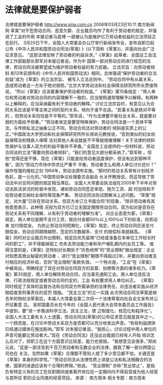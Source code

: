 # 法律就是要保护弱者

法律就是要保护弱者
http://www.sina.com.cn 2006年03月23日10:11 南方新闻网
草案”对不签劳动合同、恶意欠薪、企业裁员均作了有利于劳动者的规定，并强调了工会的作用
本报记者马昌博
一部被认为是维护亿万劳动者权益的立法项目正在前行。
3月20日下午，全国人大常委会办公厅举行新闻发布会，宣布自即日起公布《中华人民共和国劳动合同法(草案) 》(以下简称《草案》)，并面向社会广泛征求意见。
“这部法律反映了劳动者的利益诉求。”《草案》起草者、全国总工会法律工作部副部长郭军对本报记者说。作为中 国第一部对劳动合同进行规范的法律，劳动合同法被寄望成为维护劳动者权益的有力武器。
立法宗旨：向劳动者倾斜
和12年前颁布的《中华人民共和国劳动法》相同，总体强调“保护劳动者的合法权益”成为《草案》的立法宗旨， 被写入立法总则中。
“劳动合同中有从属关系，造成劳动者这一方处于绝对弱势。”北京大学劳动法和社会保障法研究所所长贾俊玲说， “所以《草案》应该着重保护劳动者的权益。”
《草案》第10条规定：“用人单位和劳动者对劳动合同的内容理解不一致的，应当按照通常理解予以解释。有两种 以上解释的，应当采纳最有利于劳动者的解释。”
讨论立法宗旨时，有意见认为合同关系应该是平等主体之间的契约关系，倾向于谁不合适。“民事关系是绝对平等的 ，但劳动关系恰恰是不平等的。”郭军说，“作为法律要平衡社会关系，就是要对弱的方面给予侧重。”
“劳动者肯定是要受特殊保护，劳动合同法是一个具体平等法，与传统私法之抽象公正不同，劳动合同法对劳动者的 倾斜是实质上的公正。”中国政法大学劳动和社会保障研究所所长郑尚元教授说，“否则类似的妇女权益保障法和残疾人保障 法对其他人来说就是不平等就很难理解！关于法律的倾斜性保护与当事人双方的利益平衡并不矛盾。”
全国总工会提供的一份材料说，劳动合同法的立法“需要向劳动者倾斜”。“我们的意见大部分都采纳了。”郭军称 。但他“觉得还是不够，现在《草案》只能是给劳动者适度保护，但没有达到那种平衡”。因为“劳动力市场中供求比严重不 平衡，劳动者怎么和用人单位讨价还价？”
操作性强的维权之剑
1994年，劳动法颁布实施。“那时的劳动关系带有计划经济色彩，是一元化的。”中国劳动争议处理委员会副会 长关怀教授说，而这导致了劳动法中对合同问题的规定相当滞后。
全国人大常委会执法组在2005年下半年对劳动法执法状况的检查中发现，诸如劳动合同签定率低、拖欠工资、超 时加班和不给劳动者交纳社会保险等现象严重。
劳动合同法则试图解决上述问题。
“草案”规定，对大量“已存在劳动关系，但双方未订立书面合同”的现象，“除非劳动者有其他意思表示，此种情 况视为双方已订立无固定期限劳动合同。双方如对是否存在劳动关系有不同理解，以有利于劳动者的理解为准”。
对企业恶意欠薪，《草案》规定，用人单位逾期不支付工资，按应付金额50％以上100％以下的标准，向劳动者 加付赔偿金。
为防止劳动合同短期化，《草案》规定，终止劳动合同应该支付赔偿金，劳动合同期限越短，签定的次数越多，支付 的赔偿标准就越高。
《草案》同时对企业裁员作出限制，规定应优先留用“已经或准备在本单位工作较长时间的职工”，并不得裁掉因工 伤失去劳动能力者和孕产哺乳期内的女员工等。
值得注意的是，《草案》还特别对长期处于“灰色地带”的“竞业限制”做出规定：企业对知悉其商业秘密的劳动者 ，进行“竞业限制”期限不得超过2年，并要向劳动者支付相应的经济补偿，否则“竞业限制”条款失效。
一个特点是，“工会”在《草案》中被突出，明确规定了其在对劳动合同双方的监督、协商等方面的诸多权力。《草 案》第35规定，用人单位解除劳动合同，应当事先通知工会。用人单位违反法律、行政法规规定或者劳动合同约定的，工会 有权要求用人单位纠正。
《草案》同时规定了具体的监督办法和合同双方所需承担的法律责任，对违法者实施从经济赔偿直至刑事责任的惩罚 措施。
“民主立法”的又一实践
此次劳动合同法草案是继去年的物权法草案后，本届人大常委会第二次将一个法律草案向社会全文发布并公开征集意 见。
吴邦国委员长在今年的《全国人民代表大会常务委员会工作报告》中提到，要“进一步推进科学立法、民主立法，使 之制度化、规范化和程序化”。全国人大法工委有关人士透露，劳动合同法(草案)的公布征求意见就是其中之一。
一个顾虑是，在讨论中劳动关系双方是否都可以充分地发出声音。“有些利益团体已经通过媒体在施加影响。”郭军 对本报记者说，“我担心，讨论过程中用人单位的声音可能要比劳动者大。”现在《劳动合同法》还没出台能就已经有人开始 培训怎么应对了，但职工在这个方面意识比较差，能力也很弱。
“我想意见会很多，”郑尚元说，“这是一部涉及到千百万劳动者和无数企业的法律，据我了解一部分跨国公司也在 关注，当然如果《草案》合理那不管别人提了多少意见都不怕，关键还是《草案》本身的科学性。”
“劳动合同法从法律性质上讲是公法和私法相融合的法律，国家的进退应该有个合理的界限。”他说。
“竞业限制”
亦称“竞业禁止”，是指负有特定义务的员工在任职期间或者离开岗位后一定期间内不得自营或为他人经营与其所任 职的企业同类的经营项目。 来源：
南方周末
相关专题：南方周末 

